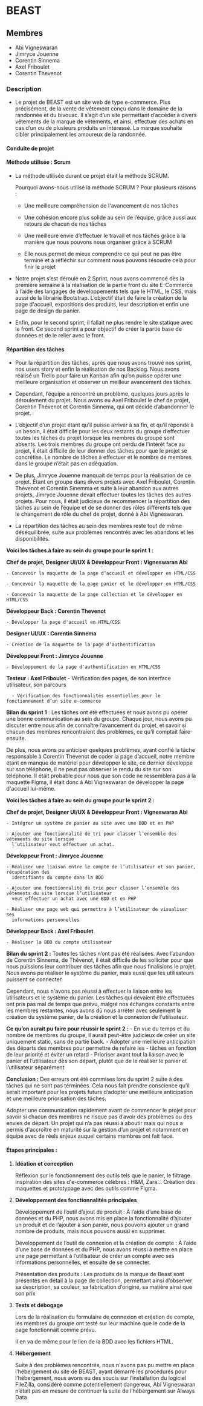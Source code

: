# **BEAST**

## **Membres** 

- Abi Vigneswaran
- Jimryce Jouenne
- Corentin Sinnema
- Axel Friboulet
- Corentin Thevenot 

### **Description** 

* Le projet de BEAST est un site web de type e-commerce. Plus précisément, de la vente de vêtement conçu dans le domaine de la  
  randonnée et du bivouac. Il s’agit d’un site permettant d’accéder à divers vêtements de la marque de vêtements, et ainsi, effectuer des achats en cas d’un ou de plusieurs produits un intéressé. La marque souhaite cibler principalement les amoureux de la randonnée. 

 
#### **Conduite de projet**

#### **Méthode utilisée : Scrum**

* La méthode utilisée durant ce projet était la méthode SCRUM.

  Pourquoi avons-nous utilisé la méthode SCRUM ? Pour plusieurs raisons : 
 
    - Une meilleure compréhension de l'avancement de nos tâches 
  
    - Une cohésion encore plus solide au sein de l’équipe, grâce aussi aux retours de 
      chacun de nos tâches 

    - Une meilleure envie d’effectuer le travail et nos tâches grâce à la manière que nous pouvons nous organiser grâce à SCRUM
  
    - Elle nous permet de mieux comprendre ce qui peut ne pas être terminé et à réfléchir sur comment nous pouvons résoudre cela 
      pour finir le projet


* Notre projet s’est déroulé en 2 Sprint, nous avons commencé dès la première semaine à la réalisation de la partie front 
  du site E-Commerce à l’aide des langages de développements tels que le HTML, le CSS, mais aussi de la librairie Bootstrap.
  L’objectif était de faire la création de la page d'accueil, expositions des produits, leur description et enfin une page
  de design du panier. 

* Enfin, pour le second sprint, il fallait ne plus rendre le site statique avec le front. Ce second sprint a pour 
  objectif de créer la partie base de données et de le relier avec le front.

#### **Répartition des tâches**

* Pour la répartition des tâches, après que nous avons trouvé nos sprint, nos users story et enfin la réalisation de nos 
  Backlog. Nous avons réalisé un Trello pour faire un Kanban afin qu’on puisse opérer une meilleure organisation et observer
  un meilleur avancement des tâches. 

* Cependant, l’équipe a rencontré un problème, quelques jours après le déroulement du projet. Nous avons eu Axel Friboulet 
  le chef de projet, Corentin Thévenot et Corentin Sinnema, qui ont décidé d’abandonner le projet. 

* L’objectif d’un projet étant qu’il puisse arriver à sa fin, et qu’il réponde à un besoin, il était difficile pour les
  deux restants du groupe d’effectuer toutes les tâches du projet lorsque les membres du groupe sont absents. Les trois
  membres du groupe ont perdu de l'intérêt face au projet, il était difficile de leur donner des tâches pour que le 
  projet se concrétise. Le nombre de tâches à effectuer et le nombre de membres dans le groupe n’était pas en adéquation.

* De plus, Jimryce Jouenne manquait de temps pour la réalisation de ce projet. Étant en groupe dans divers projets avec
  Axel Friboulet, Corentin Thévenot et Corentin Sinemma et suite à leur abandon aux autres projets, Jimryce Jouenne 
  devait effectuer toutes les tâches des autres projets. Pour nous, il était judicieux de recommencer la répartition
  des tâches au sein de l’équipe et de se donner des rôles différents tels que le changement de rôle du chef de 
  projet, donné à Abi Vigneswaran. 

* La répartition des tâches au sein des membres reste tout de même déséquilibrée, suite aux problèmes rencontrés avec les abandons et 
  les disponibilités. 

**Voici les tâches à faire au sein du groupe pour le sprint 1 :** 

**Chef de projet, Designer UI/UX & Développeur Front : Vigneswaran Abi**

    - Concevoir la maquette de la page d’accueil et développer en HTML/CSS 
  
    - Concevoir la maquette de la page panier et le développer en HTML/CSS
  
    - Concevoir la maquette de la page collection et le développer en HTML/CSS

**Développeur Back : Corentin Thevenot**

    - Développer la page d'accueil en HTML/CSS 

**Designer UI/UX : Corentin Sinnema**

    - Création de la maquette de la page d’authentification

**Développeur Front : Jimryce Jouenne**

    - Développement de la page d'authentification en HTML/CSS


**Testeur  : Axel Friboulet** 
 	  - Vérification des pages, de son interface utilisateur, son parcours
  
 	  - Vérification des fonctionnalités essentielles pour le fonctionnement d’un site e-commerce

**Bilan du sprint 1** : Les tâches ont été effectuées et nous avons pu opérer une bonne communication au sein du
  groupe. Chaque jour, nous avons pu discuter entre nous afin de connaître l’avancement du projet, et savoir si 
  chacun des membres rencontraient des problèmes, ce qu’il comptait faire ensuite. 

  De plus, nous avons pu anticiper quelques problèmes, ayant confié la tâche responsable à Corentin Thévenot de 
  coder la page d’accueil, notre membre étant en manque de matériel pour développer le site, ce dernier développe
  sur son téléphone, il ne peut pas observer le rendu du site sur son téléphone. Il était probable pour nous que
  son code ne ressemblera pas à la maquette Figma, il était donc à Abi Vigneswaran de développer la page d'accueil 
  lui-même. 


**Voici les tâches à faire au sein du groupe pour le sprint 2 :**

**Chef de projet, Designer UI/UX & Développeur Front : Vigneswaran Abi**

    - Intégrer un système de panier au site avec une BDD et en PHP
  
    - Ajouter une fonctionnalité de tri pour classer l’ensemble des vêtements du site lorsque
      l’utilisateur veut effectuer un achat.

**Développeur Front : Jimryce Jouenne**

    - Réaliser une liaison entre le compte de l’utilisateur et son panier, récupération des 
      identifiants du compte dans la BDD

    - Ajouter une fonctionnalité de trie pour classer l’ensemble des vêtements du site lorsque l’utilisateur
      veut effectuer un achat avec une BDD et en PHP

    - Réaliser une page web qui permettra à l’utilisateur de visualiser ses 
      informations personnelles

**Développeur Back : Axel Friboulet** 

    - Réaliser la BDD du compte utilisateur

**Bilan du sprint 2 :** Toutes les tâches n’ont pas été réalisées. Avec l’abandon de Corentin Sinnema, de Thévenot, 
  il était difficile de les solliciter pour que nous puissions leur contribuer des tâches afin que nous finalisions 
  le projet. Nous avons pu réaliser le système du panier, mais aussi que les utilisateurs puissent se connecter. 

  Cependant, nous n'avons pas réussi à effectuer la liaison entre les utilisateurs et le système du panier. Les tâches
  qui devaient être effectuées ont pris pas mal de temps que prévu, malgré nos échanges constants entre les membres
  restantes, nous avons dû nous arrêter avec seulement la création du système panier, de la création et la connexion 
  de l'utilisateur. 

**Ce qu’on aurait pu faire pour réussir le sprint 2 :** 
    - En vue du temps et du nombre de membres du groupe, il aurait peut-être judicieux de créer un site uniquement static,
      sans de partie back. 
    - Adopter une meilleure anticipation des départs des membres pour permettre de refaire les - tâches en fonction
      de leur priorité et éviter un retard
    - Prioriser avant tout la liaison avec le panier et l’utilisateur dès son départ, plutôt que de le réaliser le panier 
      et l’utilisateur séparément

**Conclusion :**
  Des erreurs ont été commises lors du sprint 2 suite à des tâches qui ne sont pas terminées. Cela nous fait prendre
  conscience qu’il serait important pour les projets futurs d’adopter une meilleure anticipation et une meilleure 
  priorisation des tâches. 

  Adopter une communication rapidement avant de commencer le projet pour savoir si chacun des membres ne risque pas 
  d’avoir des problèmes ou des envies de départ. Un projet qui n’a pas réussi à aboutir mais qui nous a permis 
  d'accroître en maturité sur la gestion d’un projet et notamment en équipe avec de réels enjeux auquel certains 
  membres ont fait face. 

#### **Étapes principales :**

1) **Idéation et conception**  
   
   Réflexion sur le fonctionnement des outils tels que le panier, le filtrage. 
   Inspiration des sites d'e-commerce célèbres : H&M, Zara… 
   Création des maquettes et prototypage avec des outils comme Figma.

2) **Développement des fonctionnalités principales**
   
   Développement de l’outil d’ajout de produit : À l’aide d’une base de données et du PHP, nous avons mis en place
   la fonctionnalité d’ajouter un produit et de l’ajouter à son panier, nous pouvons ajouter un grand nombre de 
   produits, mais nous pouvons aussi en supprimer. 

   Développement de l’outil de connexion et la création de compte : À l’aide d’une base de données et du PHP,
   nous avons réussi à mettre en place une page permettant à l’utilisateur de créer un compte avec ses informations
   personnelles, et ensuite de se connecter.

   Présentation des produits : Les produits de la marque de Beast sont présentés en détail à la page de collection, 
   permettant ainsi d’observer sa description, sa couleur, sa fabrication d’origine, sa matière ainsi que son prix	

3) **Tests et débogage**

   Lors de la réalisation du formulaire de connexion et création de compte, les membres du groupe ont testé sur
   leur machine que le code de la page fonctionnait comme prévu.

   Il en va de même pour le lien de la BDD avec les fichiers HTML.

4) **Hébergement**

   Suite à des problèmes rencontrés, nous n'avons pas pu mettre en place l’hébergement du site de BEAST, ayant 
   démarré les procédures pour l’hébergement, nous avons eu des soucis sur l’installation du logiciel FileZilla, 
   considéré comme potentiellement dangereux, Abi Vigneswaran n’était pas en mesure de continuer la suite de l’hébergement 
   sur Always Data
